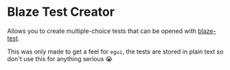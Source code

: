 # Blaze Test Creator
Allows you to create multiple-choice tests that can be opened with [blaze-test](https://github.com/StormLight14/blaze-test). 

This was only made to get a feel for `egui`, the tests are stored in plain text so don't use this for anything serious :sob:
